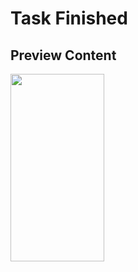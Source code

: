 # Task Finished

## Preview Content 
<img src="https://github.com/user-attachments/assets/b5646ac9-dfa2-487f-9ccd-9ee9611803f8" width="150px" height="300px" />
